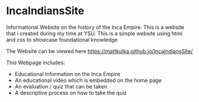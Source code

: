 # IncaIndiansSite
Informational Website on the history of the Inca Empire. This is a website that i created during my time at YSU. 
This is a simple website using html and css to showcase foundational knowledge 

The Website can be viewed here https://mattkulka.github.io/IncaIndiansSite/

This Webpage includes:
- Educational Information on the Inca Empire
- An educational video which is embedded on the home page
- An evaluation / quiz that can be taken
- A descriptive process on how to take the quiz
  
